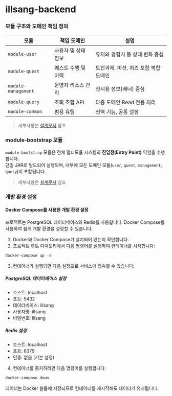 # illsang-backend

### 모듈 구조와 도메인 책임 정의

| 모듈 | 책임 도메인 | 설명 |
|------|--------------|------|
| `module-user` | 사용자 및 상태 정보 | 유저와 경험치 등 상태 변화 중심 |
| `module-quest` | 퀘스트 수행 및 이력 | 도전과제, 미션, 퀴즈 포함 복합 도메인 |
| `module-management` | 운영자 리소스 관리 | 전시용 정보(배너) 중심 |
| `module-query` | 조회 조합 API | 다중 도메인 Read 전용 처리 |
| `module-common` | 범용 유틸 | 전역 기능, 공통 설정 |

> 세부사항은 [설계문서](/docs/archi/multimodule.md) 참조

### module-bootstrap 모듈 
`module-bootstrap` 모듈은 전체 멀티모듈 시스템의 **진입점(Entry Point)** 역할을 수행합니다.  
단일 JAR로 빌드되어 실행되며, 내부에 모든 도메인 모듈(`user`, `quest`, `management`, `query`)이 포함됩니다.

> 세부사항은 [설계문서](/docs/archi/module-bootstrap.md) 참조

### 개발 환경 설정

#### Docker Compose를 사용한 개발 환경 설정

프로젝트는 PostgreSQL 데이터베이스와 Redis를 사용합니다. Docker Compose를 사용하여 쉽게 개발 환경을 설정할 수 있습니다.

1. Docker와 Docker Compose가 설치되어 있는지 확인합니다.
2. 프로젝트 루트 디렉토리에서 다음 명령어를 실행하여 컨테이너를 시작합니다:

```bash
docker-compose up -d
```

3. 컨테이너가 실행되면 다음 설정으로 서비스에 접속할 수 있습니다:

##### PostgreSQL 데이터베이스 설정
   - 호스트: localhost
   - 포트: 5432
   - 데이터베이스: illsang
   - 사용자명: illsang
   - 비밀번호: illsang

##### Redis 설정
   - 호스트: localhost
   - 포트: 6379
   - 인증: 없음 (기본 설정)

4. 컨테이너를 중지하려면 다음 명령어를 실행합니다:

```bash
docker-compose down
```

데이터는 Docker 볼륨에 저장되므로 컨테이너를 재시작해도 데이터가 유지됩니다.
